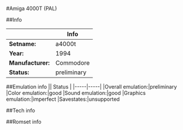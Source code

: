 #Amiga 4000T (PAL)

##Info

||Info|
|-----|-----|
|**Setname:**|a4000t
|**Year:**|1994
|**Manufacturer:**|Commodore
|**Status:**|preliminary

##Emulation info
|| Status |
|-----|-----|
|Overall emulation:|preliminary
|Color emulation:|good
|Sound emulation:|good
|Graphics emulation:|imperfect
|Savestates:|unsupported

##Tech info

##Romset info

<!--- START OF EDITED COMMENT DO NOT TOUCH TEXT ABOVE-->
